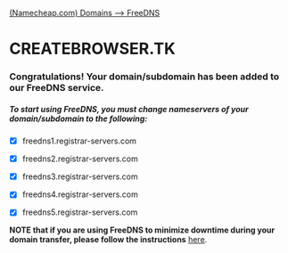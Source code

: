 [(Namecheap.com) Domains --> FreeDNS](https://www.namecheap.com/domains/freedns)


# CREATEBROWSER.TK


### Congratulations! Your domain/subdomain has been added to our FreeDNS service.
##### To start using FreeDNS, you must change nameservers of your domain/subdomain to the following:

- [x] freedns1.registrar-servers.com

- [x] freedns2.registrar-servers.com

- [x] freedns3.registrar-servers.com

- [x] freedns4.registrar-servers.com

- [x] freedns5.registrar-servers.com

**NOTE that if you are using FreeDNS to minimize downtime during your domain transfer, please follow the instructions** [here](https://www.namecheap.com/support/knowledgebase/article.aspx/582/51/how-do-i-transfer-a-domain-to-namecheap-with-minimal-downtime).
